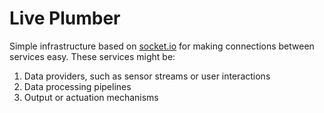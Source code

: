 # Live Plumber

Simple infrastructure based on [socket.io](https://socket.io/) for making connections between services easy.  These services might be:

1. Data providers, such as sensor streams or user interactions
2. Data processing pipelines
3. Output or actuation mechanisms


